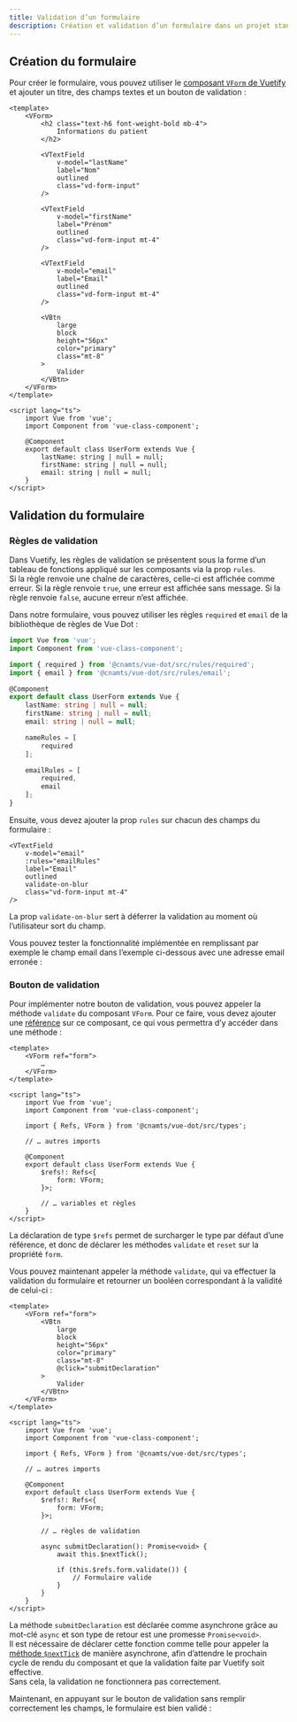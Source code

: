 ```yaml
---
title: Validation d’un formulaire
description: Création et validation d’un formulaire dans un projet standard.
---
```


## Création du formulaire

<doc-indent>

Pour créer le formulaire, vous pouvez utiliser le [composant `VForm` de Vuetify](https://vuetifyjs.com/en/components/forms/) et ajouter un titre, des champs textes et un bouton de validation :

</doc-indent>

```vue
<template>
	<VForm>
		<h2 class="text-h6 font-weight-bold mb-4">
			Informations du patient
		</h2>

		<VTextField
			v-model="lastName"
			label="Nom"
			outlined
			class="vd-form-input"
		/>

		<VTextField
			v-model="firstName"
			label="Prénom"
			outlined
			class="vd-form-input mt-4"
		/>

		<VTextField
			v-model="email"
			label="Email"
			outlined
			class="vd-form-input mt-4"
		/>

		<VBtn
			large
			block
			height="56px"
			color="primary"
			class="mt-8"
		>
			Valider
		</VBtn>
	</VForm>
</template>

<script lang="ts">
	import Vue from 'vue';
	import Component from 'vue-class-component';

	@Component
	export default class UserForm extends Vue {
		lastName: string | null = null;
		firstName: string | null = null;
		email: string | null = null;
	}
</script>
```

<doc-example file="guides/form-validation/base-form"></doc-example>

## Validation du formulaire

### Règles de validation

Dans Vuetify, les règles de validation se présentent sous la forme d’un tableau de fonctions appliqué sur les composants via la prop `rules`.<br>
Si la règle renvoie une chaîne de caractères, celle-ci est affichée comme erreur. Si la règle renvoie `true`, une erreur est affichée sans message. Si la règle renvoie `false`, aucune erreur n’est affichée.

Dans notre formulaire, vous pouvez utiliser les règles `required` et `email` de la bibliothèque de règles de Vue Dot :

```ts
import Vue from 'vue';
import Component from 'vue-class-component';

import { required } from '@cnamts/vue-dot/src/rules/required';
import { email } from '@cnamts/vue-dot/src/rules/email';

@Component
export default class UserForm extends Vue {
	lastName: string | null = null;
	firstName: string | null = null;
	email: string | null = null;

	nameRules = [
		required
	];

	emailRules = [
		required,
		email
	];
}
```

Ensuite, vous devez ajouter la prop `rules` sur chacun des champs du formulaire :

```vue
<VTextField
	v-model="email"
	:rules="emailRules"
	label="Email"
	outlined
	validate-on-blur
	class="vd-form-input mt-4"
/>
```

<doc-alert type="info">

La prop `validate-on-blur` sert à déferrer la validation au moment où l’utilisateur sort du champ.

</doc-alert>

Vous pouvez tester la fonctionnalité implémentée en remplissant par exemple le champ email dans l’exemple ci-dessous avec une adresse email erronée :

<doc-example file="guides/form-validation/rules-form"></doc-example>

### Bouton de validation

Pour implémenter notre bouton de validation, vous pouvez appeler la méthode `validate` du composant `VForm`. Pour ce faire, vous devez ajouter une [référence](https://fr.vuejs.org/v2/guide/components-edge-cases.html#Acceder-a-des-instances-de-composants-enfants-et-des-elements-enfants) sur ce composant, ce qui vous permettra d’y accéder dans une méthode :

```vue
<template>
	<VForm ref="form">
		…
	</VForm>
</template>

<script lang="ts">
	import Vue from 'vue';
	import Component from 'vue-class-component';

	import { Refs, VForm } from '@cnamts/vue-dot/src/types';

	// … autres imports

	@Component
	export default class UserForm extends Vue {
		$refs!: Refs<{
			form: VForm;
		}>;

		// … variables et règles
	}
</script>
```

<doc-alert type="info">

La déclaration de type `$refs` permet de surcharger le type par défaut d’une référence, et donc de déclarer les méthodes `validate` et `reset` sur la propriété `form`.

</doc-alert>

Vous pouvez maintenant appeler la méthode `validate`, qui va effectuer la validation du formulaire et retourner un booléen correspondant à la validité de celui-ci :

```vue
<template>
	<VForm ref="form">
		<VBtn
			large
			block
			height="56px"
			color="primary"
			class="mt-8"
			@click="submitDeclaration"
		>
			Valider
		</VBtn>
	</VForm>
</template>

<script lang="ts">
	import Vue from 'vue';
	import Component from 'vue-class-component';

	import { Refs, VForm } from '@cnamts/vue-dot/src/types';

	// … autres imports

	@Component
	export default class UserForm extends Vue {
		$refs!: Refs<{
			form: VForm;
		}>;

		// … règles de validation

		async submitDeclaration(): Promise<void> {
			await this.$nextTick();

			if (this.$refs.form.validate()) {
				// Formulaire valide
			}
		}
	}
</script>
```

<doc-alert type="warning">

La méthode `submitDeclaration` est déclarée comme asynchrone grâce au mot-clé `async` et son type de retour est une promesse `Promise<void>`.<br>
Il est nécessaire de déclarer cette fonction comme telle pour appeler la [méthode `$nextTick`](https://fr.vuejs.org/v2/guide/reactivity.html#File-d%E2%80%99attente-de-mise-a-jour-asynchrone) de manière asynchrone, afin d’attendre le prochain cycle de rendu du composant et que la validation faite par Vuetify soit effective.<br>
Sans cela, la validation ne fonctionnera pas correctement.

</doc-alert>

Maintenant, en appuyant sur le bouton de validation sans remplir correctement les champs, le formulaire est bien validé :

<doc-example file="guides/form-validation/final-form"></doc-example>
